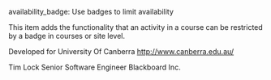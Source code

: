 availability_badge: Use badges to limit availability

This item adds the functionality that an activity in a course can be restricted by a badge in courses or site level.

Developed for University Of Canberra
http://www.canberra.edu.au/

Tim Lock
Senior Software Engineer
Blackboard Inc.
